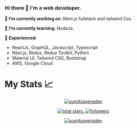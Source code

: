 ### Hi there 👋 I'm a web developer.


🔭 **I’m currently working on**: Next.js fullstack and tailwind Css.

🌱 **I’m currently learning**: NodeJs.

:telescope: **Experienced**: 
- ReactJs, GraphQL, Javascript, Typescript
- Next.js, Redux, Redux Toolkit, Python
- Material UI, Tailwind CSS, Bootstrap
- AWS, Google Cloud


# My Stats :chart_with_upwards_trend:
<p align="center">
  <a href="https://github.com/sumitsaxenadev">
    <img src="https://github-profile-trophy.vercel.app/?username=sumitsaxenadev&title=Commit,Followers,Repositories,Stars,PullRequest,Issues&margin-w=5&theme=gruvbox" alt="sumitsaxenadev" />
  </a>
</p>

<p align="center">
<!--  Total stars  -->
  <a href="https://github.com/sumitsaxenadev?tab=repositories&sort=stargazers">
    <img alt="total stars" title="Total stars on GitHub" src="https://custom-icon-badges.herokuapp.com/badge/dynamic/json?logo=star&color=55960c&labelColor=488207&label=Stars&style=for-the-badge&query=%24.stars&url=https://api.github-star-counter.workers.dev/user/sumitsaxenadev"/>. 
  </a>
  <!--  Follow me on github  -->
  <a href="https://github.com/sumitsaxenadev?tab=followers">
    <img alt="followers" title="Follow me on Github" src="https://custom-icon-badges.herokuapp.com/github/followers/sumitsaxenadev?color=236ad3&labelColor=1155ba&style=for-the-badge&logo=person-add&label=Follow&logoColor=white"/>
  </a>
</p>



 <p align="center">
   <!--  Streaks stats   -->
  <a href="https://github.com/sumitsaxenadev/">
    <img title="🔥 Get streak stats for your profile at git.io/streak-stats" alt="sumitsaxenadev" src="https://github-readme-streak-stats.herokuapp.com/?user=sumitsaxenadev&theme=monokai-metallian&hide_border=true"/>
  </a>
</p>
 
